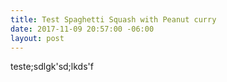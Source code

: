 ```yaml
---
title: Test Spaghetti Squash with Peanut curry
date: 2017-11-09 20:57:00 -06:00
layout: post
---
```


teste;sdlgk'sd;lkds'f